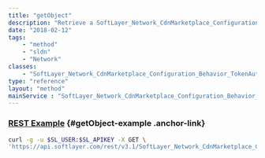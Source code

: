 ```yaml
---
title: "getObject"
description: "Retrieve a SoftLayer_Network_CdnMarketplace_Configuration_Behavior_TokenAuth record."
date: "2018-02-12"
tags:
    - "method"
    - "sldn"
    - "Network"
classes:
    - "SoftLayer_Network_CdnMarketplace_Configuration_Behavior_TokenAuth"
type: "reference"
layout: "method"
mainService : "SoftLayer_Network_CdnMarketplace_Configuration_Behavior_TokenAuth"
---
```


### [REST Example](#getObject-example) <a href="/article/rest/"><i class="fas fa-question"></i></a> {#getObject-example .anchor-link} 
```bash
curl -g -u $SL_USER:$SL_APIKEY -X GET \
'https://api.softlayer.com/rest/v3.1/SoftLayer_Network_CdnMarketplace_Configuration_Behavior_TokenAuth/{SoftLayer_Network_CdnMarketplace_Configuration_Behavior_TokenAuthID}/getObject'
```
